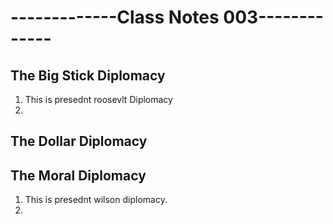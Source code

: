 # -------------Class Notes 003-------------

## The Big Stick Diplomacy 

1. This is presednt roosevlt Diplomacy
2. 













## The Dollar Diplomacy















## The Moral Diplomacy

1.  This is presednt wilson diplomacy.
2. 